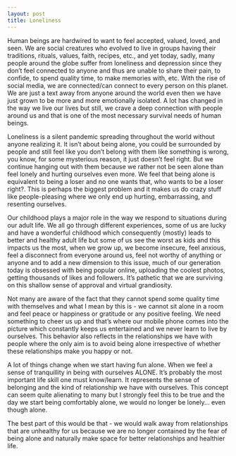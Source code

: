 ```yaml
---
layout: post
title: Loneliness
---
```

Human beings are hardwired to want to feel accepted, valued, loved, and seen. We are social creatures who evolved to live in groups having their traditions, rituals, values, faith, recipes, etc., and yet today, sadly, many people around the globe suffer from loneliness and depression since they don’t feel connected to anyone and thus are unable to share their pain, to confide, to spend quality time, to make memories with, etc. With the rise of social media, we are connected/can connect to every person on this planet. We are just a text away from anyone around the world even then we have just grown to be more and more emotionally isolated. A lot has changed in the way we live our lives but still, we crave a deep connection with people around us and that is one of the most necessary survival needs of human beings. 

Loneliness is a silent pandemic spreading throughout the world without anyone realizing it. It isn’t about being alone, you could be surrounded by people and still feel like you don’t belong with them like something is wrong, you know, for some mysterious reason, it just doesn’t feel right. But we continue hanging out with them because we rather not be seen alone than feel lonely and hurting ourselves even more. We feel that being alone is equivalent to being a loser and no one wants that, who wants to be a loser right?. This is perhaps the biggest problem and it makes us do crazy stuff like people-pleasing where we only end up hurting, embarrassing, and resenting ourselves.

Our childhood plays a major role in the way we respond to situations during our adult life. We all go through different experiences, some of us are lucky and have a wonderful childhood which consequently (mostly) leads to better and healthy adult life but some of us see the worst as kids and this impacts us the most, when we grow up, we become insecure, feel anxious, feel a disconnect from everyone around us, feel not worthy of anything or anyone and to add a new dimension to this issue, much of our generation today is obsessed with being popular online, uploading the coolest photos, getting thousands of likes and followers. It’s pathetic that we are surviving on this shallow sense of approval and virtual grandiosity.

Not many are aware of the fact that they cannot spend some quality time with themselves and what I mean by this is - we cannot sit alone in a room and feel peace or happiness or gratitude or any positive feeling. We need something to cheer us up and that’s where our mobile phone comes into the picture which constantly keeps us entertained and we never learn to live by ourselves. This behavior also reflects in the relationships we have with people where the only aim is to avoid being alone irrespective of whether these relationships make you happy or not.

A lot of things change when we start having fun alone. When we feel a sense of tranquillity in being with ourselves ALONE. It’s probably the most important life skill one must know/learn. It represents the sense of belonging and the kind of relationship we have with ourselves. This concept can seem quite alienating to many but I strongly feel this to be true and the day we start being comfortably alone, we would no longer be lonely... even though alone. 

The best part of this would be that - we would walk away from relationships that are unhealthy for us because we are no longer contained by the fear of being alone and naturally make space for better relationships and healthier life. 
